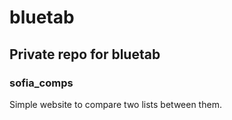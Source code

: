 # bluetab
## Private repo for bluetab

### sofia_comps
Simple website to compare two lists between them.
